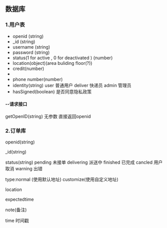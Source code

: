 ## 数据库

### 1.用户表

- openid (string)
- _id (string)
- username (string)
- password (string)
- status(1 for active , 0 for deactivated ) (number)
- location(object)(area buliding floor(?))
- credit(number)
- 
- phone number(number)
- identity(string) user 普通用户 deliver 快递员 admin 管理员
- hasSigned(boolean) 是否同意隐私政策

#### --请求接口

getOpenID(string) 无参数 直接返回openid

### 2.订单库

openid(string)

_id(string)

status(string) pending 未接单 delivering 派送中 finished 已完成 cancled 用户取消 warning 出错

type:normal (使用默认地址) customize(使用自定义地址)

location

expectedtime

note(备注)

time 时间戳









